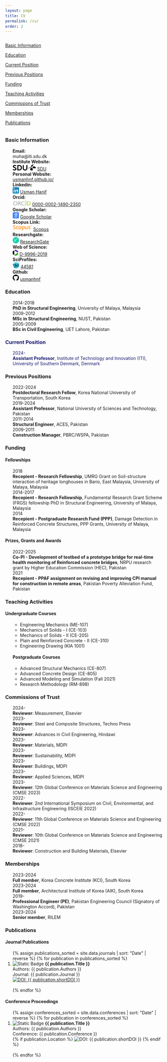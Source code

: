 ```yaml
---
layout: page
title: CV
permalink: /cv/
order: 2
---
```


<div class= "maincontainer">
    <div class="column left-container">
        <div class="sidebar">
            <div class="mainbar">
                <p>
                <p><a href="#basic-info">Basic Information</a></p>
                <p><a href="#education">Education</a></p>
                <p><a href="#current-position">Current Position</a></p>
                <p><a href="#previous-positions">Previous Positions</a></p>
                <p><a href="#funding">Funding</a></p>
                <p><a href="#teaching-activities">Teaching Activities</a></p>
                <p><a href="#commissions-of-trust">Commissions of Trust</a></p>
                <p><a href="#memberships">Memberships</a></p>
                <p><a href="#publications">Publications</a></p>
                </p>
            </div>    
        </div>
    </div>
    <div class="column right-container">
        <!-- R  ight Container (CV) -->
        <div class="mainbar" id="basic-info">
            <h3>Basic Information</h3>
            <ul>
            <div class="grid-container2">
                    <div class="grid-item"><strong>Email:</strong></div><div class="grid-item">muha@iti.sdu.dk</div>
                    <div class="grid-item"><strong>Institute Website:</strong></div><div class="grid-item"><img src="/assets/icons/icon_sdu.png" alt="AcademicLink"  style="height:20px;"> <a href="https://portal.findresearcher.sdu.dk/da/persons/muha" target="_blank">SDU</a></div>
                    <div class="grid-item"><strong>Personal Website:</strong></div><div class="grid-item"><a href="https://usmanhnf.github.io/">usmanhnf.github.io/</a></div>
                    <div class="grid-item"><strong>Linkedin:</strong></div><div class="grid-item"><img src="/assets/icons/icon_linkedin.svg" alt="Linkedin"  style="height:20px;"> <a href="https://www.linkedin.com/in/usmanhnf" target="_blank">Usman Hanif</a></div>
                    <div class="grid-item"><strong>Orcid:</strong></div><div class="grid-item"><img src="/assets/icons/icon_orcid.svg" alt="ORCID"  style="height:20px;"> <a href="https://orcid.org/0000-0002-1490-2350" target="_blank">0000-0002-1490-2350</a></div>
                    <div class="grid-item"><strong>Google Scholar:</strong></div><div class="grid-item"><img src="/assets/icons/icon_gscholar.svg" alt="Google Scholar"  style="height:20px;"> <a href="https://scholar.google.com.pk/citations?user=v-OxcFMAAAAJ&hl=en&oi=ao" target="_blank">Google Scholar</a></div>
                    <div class="grid-item"><strong>Scopus Link:</strong></div><div class="grid-item"><img src="/assets/icons/icon_scopus.svg" alt="Scopus Link"  style="height:20px;"> <a href="https://www.scopus.com/authid/detail.uri?authorId=55737908100" target="_blank">Scopus</a></div>
                    <div class="grid-item"><strong>Researchgate:</strong></div><div class="grid-item"><img src="/assets/icons/icon_researchgate.svg" alt="Scopus Link"  style="height:20px;"> <a href="https://www.researchgate.net/profile/Usman_Hanif3" target="_blank">ResearchGate</a></div>
                    <div class="grid-item"><strong>Web of Science:</strong></div><div class="grid-item"><img src="/assets/icons/icon_wos.svg" alt="WOS Link"  style="height:20px;"> <a href="https://www.webofscience.com/wos/author/record/D-9996-2019" target="_blank">D-9996-2019 </a></div>
                    <div class="grid-item"><strong>SciProfiles:</strong></div><div class="grid-item"><img src="/assets/icons/icon_sci.png" alt="SciProfiles Link"  style="height:20px;"> <a href="https://sciprofiles.com/profile/444581" target="_blank">44581 </a></div>
                    <div class="grid-item"><strong>Github:</strong></div><div class="grid-item"><img src="/assets/icons/icon_github.png" alt="Github"  style="height:20px;"> <a href="https://github.com/usmanhnf" target="_blank">usmanhnf </a></div>
            </div>
  </ul>
        </div>
        <div class="mainbar" id="education">
            <h3>Education</h3>
            <ul>
                <div class="grid-container2">
                    <div class="grid-item">2014-2018</div><div class="grid-item"><strong>PhD in Structural Engineering</strong>, University of Malaya, Malaysia</div>
                    <div class="grid-item">2009-2012</div><div class="grid-item"><strong>MSc in Structural Engineering</strong>, NUST, Pakistan</div>
                    <div class="grid-item">2005-2009</div><div class="grid-item"><strong>BSc in Civil Engineering</strong>, UET Lahore, Pakistan</div>
                </div>  
            </ul>
        </div>
        <div class="mainbar" id="current-position" style="color: midnightblue">
            <h3>Current Position</h3>
            <ul>
                <div class="grid-container2">
                    <div class="grid-item">2024-</div><div class="grid-item"><strong>Assistant Professor</strong>, Institute of Technology and Innovation (ITI), University of Southern Denmark, Denmark</div>
                </div>
            </ul>
        </div>
        <div class="mainbar" id="previous-positions">
            <h3>Previous Positions</h3>
             <ul>
                <div class="grid-container2">
                    <div class="grid-item">2022-2024</div><div class="grid-item"><strong>Postdoctoral Research Fellow</strong>, Korea National University of Transportation, South Korea</div>
                    <div class="grid-item">2019-2024</div><div class="grid-item"><strong>Assistant Professor</strong>, National University of Sciences and Technology, Pakistan</div>
                    <div class="grid-item">2011-2014</div><div class="grid-item"><strong>Structural Engineer</strong>, ACES, Pakistan</div>
                    <div class="grid-item">2009-2011</div><div class="grid-item"><strong>Construction Manager</strong>, PBRC/WSPA, Pakistan</div>
                </div>  
            </ul>
        </div>
        <div class="mainbar" id="funding">
            <h3>Funding</h3>
            <h4>Fellowships</h4>
            <ul>
                <div class="grid-container2">
                    <div class="grid-item">2018</div><div class="grid-item"><strong>Recepient - Research Fellowship</strong>,  UMRG Grant on Soil-structure interaction of heritage longhouses in Bario, East Malaysia, University of Malaya, Malaysia</div>
                    <div class="grid-item">2014-2017</div><div class="grid-item"><strong>Recepient - Research Fellowship</strong>, Fundamental Research Grant Scheme (FRGS) fellowship PhD in Structural Engineering, University of Malaya, Malaysia</div>
                    <div class="grid-item">2014</div><div class="grid-item"><strong>Recepient - Postgraduate Research Fund (PPP)</strong>, Damage Detection in Reinforced Concrete Structures, PPP Grants, University of Malaya, Malaysia</div>
                </div>  
            </ul>
            <h4>Prizes, Grants and Awards</h4>
            <ul>
                <div class="grid-container2">
                    <div class="grid-item">2022-2025</div><div class="grid-item"><strong>Co-PI - Development of testbed of a prototype bridge for real-time health monitoring of Reinforced concrete bridges</strong>,  NRPU research grant by Higher Education Commission (HEC), Pakistan</div>
                    <div class="grid-item">2021</div><div class="grid-item"><strong>Recepient - PPAF assignment on revising and improving CPI manual for construction in remote areas</strong>,  Pakistan Poverty Alleviation Fund, Pakistan</div>
                </div>
            </ul>
        </div>
        <div class="mainbar" id="teaching-activities">
            <h3>Teaching Activities</h3>
            <h4>Undergraduate Courses</h4>
            <ul>
            <ul>
                <li>Engineering Mechanics (ME-107) </li>
                <li>Mechanics of Solids - I (CE-103)</li>
                <li>Mechanics of Solids - II (CE-205)</li>
                <li>Plain and Reinforced Concrete - II (CE-310)</li>
                <li>Engineering Drawing (KIA 1001)</li>
            </ul>
            <h4>Postgraduate Courses</h4>
            <ul>
                <li>Advanced Structural Mechanics (CE-807)</li>
                <li>Advanced Concrete Design (CE-805)</li>
                <li>Advanced Modeling and Simulation (Fall 2021)</li>
                <li>Research Methodology (RM-898)</li>
            </ul>
            </ul>
        </div>
        <div class="mainbar" id="commissions-of-trust">
            <h3>Commissions of Trust</h3>
            <ul>
                <div class="grid-container2">
                    <div class="grid-item">2024-</div><div class="grid-item"><strong>Reviewer</strong>:  Measurement, Elsevier</div>
                    <div class="grid-item">2023-</div><div class="grid-item"><strong>Reviewer</strong>:  Steel and Composite Structures, Techno Press</div>
                    <div class="grid-item">2023-</div><div class="grid-item"><strong>Reviewer</strong>:  Advances in Civil Engineering, Hindawi</div>
                    <div class="grid-item">2023-</div><div class="grid-item"><strong>Reviewer</strong>:  Materials, MDPI</div>
                    <div class="grid-item">2023-</div><div class="grid-item"><strong>Reviewer</strong>:  Sustainability, MDPI</div>
                    <div class="grid-item">2023-</div><div class="grid-item"><strong>Reviewer</strong>:  Buildings, MDPI</div>
                    <div class="grid-item">2023-</div><div class="grid-item"><strong>Reviewer</strong>:  Applied Sciences, MDPI</div>
                    <div class="grid-item">2023-</div><div class="grid-item"><strong>Reviewer</strong>:  12th Global Conference on Materials Science and Engineering (CMSE 2023)</div>
                    <div class="grid-item">2022-</div><div class="grid-item"><strong>Reviewer</strong>:  2nd International Symposium on Civil, Environmental, and Infrastructure Engineering (ISCEIE 2022)</div>
                    <div class="grid-item">2022-</div><div class="grid-item"><strong>Reviewer</strong>:  11th Global Conference on Materials Science and Engineering (CMSE 2022)</div>
                    <div class="grid-item">2021-</div><div class="grid-item"><strong>Reviewer</strong>:  10th Global Conference on Materials Science and Engineering (CMSE 2021)</div>
                    <div class="grid-item">2018-</div><div class="grid-item"><strong>Reviewer</strong>:  Construction and Building Materials, Elsevier</div>
                </div> 
            </ul>
        </div>
        <div class="mainbar" id="memberships">
            <h3>Memberships</h3>
            <ul>
            <div class="grid-container2">
                    <div class="grid-item">2023-2024</div><div class="grid-item"><strong>Full member</strong>, Korea Concrete Institute (KCI), South Korea</div>
                    <div class="grid-item">2023-2024</div><div class="grid-item"><strong>Full member</strong>, Architectural Institute of Korea (AIK), South Korea</div>
                    <div class="grid-item">2019-</div><div class="grid-item"><strong>Professional Engineer (PE)</strong>, Pakistan Engineering Council (Signatory of Washington Accord), Pakistan</div>
                    <div class="grid-item">2023-2024</div><div class="grid-item"><strong>Senior member</strong>, RILEM</div>
            </div> 
            </ul> 
        </div>
        <div class="mainbar" id="publications">
            <h3>Publications</h3>
            <h4>Journal Publications</h4>
            <ol>
                {% assign publications_sorted = site.data.journals | sort: "Date" | reverse %}
                {% for publication in publications_sorted %}
                <li>
                <img alt="Static Badge" src="https://img.shields.io/badge/ {{ publication.Date | date: "%Y" | uri_escape | replace:'.','%2E' }} -crimson?style=flat-square">&nbsp;<strong>{{ publication.Title }}</strong><br>
                Authors: {{ publication.Authors }}<br>
                Journal: {{ publication.Journal }}
                <br>
                <a href="{{ publication.DOI }}" target="_blank">
                      <img src="https://img.shields.io/badge/DOI-{{ publication.shortDOI | replace: '-', '--' }}-blue" alt="DOI: {{ publication.shortDOI }}">
                    </a>
                    <br>
                </li>
                <br>
                {% endfor %}
            </ol>
            <h4>Conference Proceedings</h4>
            <ol>
                {% assign conferences_sorted = site.data.conferences | sort: "Date" | reverse %}
                {% for publication in conferences_sorted %}
                <li>
                    <img alt="Static Badge" src="https://img.shields.io/badge/ {{ publication.Date | date: "%Y" | uri_escape | replace:'.','%2E' }} -crimson?style=flat-square">&nbsp;<strong>{{ publication.Title }}</strong><br>
                    Authors: {{ publication.Authors }}<br>
                    Conference: {{ publication.Conference }}<br>
                    {% if publication.Location %}
                        <img src="https://img.shields.io/badge/Location-{{ publication.Location }}-orange" alt="DOI: {{ publication.shortDOI }}">
                    {% endif %}
                </li>
                <br>
                {% endfor %}
            </ol>
            </div>
    </div>
</div>

<script>
  window.addEventListener("scroll", function () {
    const sidebar = document.querySelector(".left-container");
    const scrollPosition = window.scrollY; // Get the scroll position
    sidebar.style.transform = `translateY(${scrollPosition * 0.01}px)`; // Adjust multiplier for effect strength
  });
</script>

